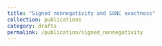```yaml
---
title: "Signed nonnegativity and SONC exactness"
collection: publications
category: drafts
permalink: /publication/signed_nonnegativity
---
```

